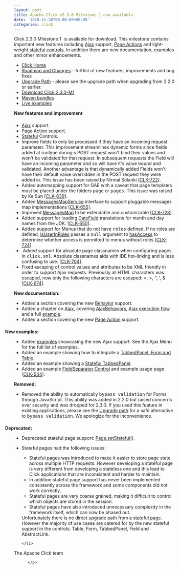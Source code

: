 ```yaml
---
layout: post
title: Apache Click v2.3.0 Milestone 1 now available
date: '2010-11-28T00:00:00+00:00'
categories: click
---
```

<p>Click 2.3.0 Milestone 1&nbsp; is available for download.  This milestone contains important new features including <a href="http://click.apache.org/docs/user-guide/html/ch04.html">Ajax</a> support, <a href="http://click.apache.org/docs/user-guide/html/ch02s07.html">Page Actions</a> and light-weight <a href="http://click.apache.org/docs/click-api/org/apache/click/Stateful.html">stateful controls</a>. In addition there are new documentation, examples and other minor enhancements.</p> 
  <p> </p> 
  <ul> 
    <li><a href="http://click.apache.org/">Click Home</a></li> 
    <li><a href="http://click.apache.org/docs/roadmap-changes.html#2.3.0">Roadmap  and Changes</a> - full list of new features, improvements and bug fixes</li> 
    <li><a href="http://click.apache.org/docs/upgrade-path.html#2.3.0">Upgrade  Path</a> - please see the upgrade path when upgrading from 2.2.0 or  earlier.</li> 
    <li><a href="http://www.apache.org/dyn/closer.cgi/click/click/2.3.0-M1/click-2.3.0-M1.zip">Download  Click 2.3.0-M1</a></li> 
    <li><a href="http://repo1.maven.org/maven2/org/apache/click/">Maven bundles</a> </li> 
    <li><a href="http://click.avoka.com/click-examples/">Live examples</a></li> 
  </ul> 
  <p> <b>New features and improvement<br /></b></p> 
  <div style="margin-left: -2em; margin-top: 1.5em; margin-bottom: 1em;"> </div> 
  <ul> 
    <li><a href="http://click.apache.org/docs/user-guide/html/ch04.html">Ajax</a> support.</li> 
    <li><a href="http://click.apache.org/docs/user-guide/html/ch02s07.html">Page Action</a> support.
        </li> 
    <li><a href="http://click.apache.org/docs/click-api/org/apache/click/Stateful.html">Stateful</a> Controls.</li> 
    <li>Improve fields to only be processed if they have an incoming request
              parameter. This improvement streamlines dynamic forms since fields
              added at runtime during s POST request won't bind their values and
              won't be validated for that request. In subsequent requests the Field
              will have an incoming parameter and so will have it's value bound and
              validated. Another advantage is that dynamically added Fields won't
              have their default value overridden in the POST request they were added in.
              This issue has been raised by Nirmal Solanki
            [<a href="https://issues.apache.org/jira/browse/CLK-722" target="_blank">CLK-722</a>].
          </li> 
    <li>
            Added automapping support for GAE with a caveat that page templates
            must be placed under the folders <tt>page</tt> or <tt>pages</tt>.
            This issue was raised by Ke Sun
            [<a href="https://issues.apache.org/jira/browse/CLK-639" target="_blank">CLK-639</a>].
          </li> 
    <li>
            Added <a href="http://click.apache.org/docs/click-api/org/apache/click/service/MessagesMapService.html">MessagesMapService</a>
            interface to support pluggable messages map implementations
            [<a href="https://issues.apache.org/jira/browse/CLK-655" target="_blank">CLK-655</a>].
          </li> 
    <li>
            Improved <a href="http://click.apache.org/docs/click-api/org/apache/click/util/MessagesMap.html">MessagesMap</a>
            to be extendable and customizable
            [<a href="https://issues.apache.org/jira/browse/CLK-728" target="_blank">CLK-728</a>].
          </li> 
    <li>
            Added support for loading <a href="http://click.apache.org/docs/extras-api/org/apache/click/extras/control/DateField.html">DateField</a>
            translations for month and day names from the JDK.
            [<a href="https://issues.apache.org/jira/browse/CLK-650" target="_blank">CLK-650</a>].
          </li> 
    <li>
              Added support for Menus that do not have <tt>roles</tt> defined.
              If no roles are defined,
              <a href="http://click.apache.org/docs/extras-api/org/apache/click/extras/control/Menu.html#isUserInRoles%28%29">IsUserInRoles</a>
              passes a <tt>null</tt> argument to
              <a href="http://click.apache.org/docs/extras-api/org/apache/click/extras/security/AccessController.html#hasAccess%28javax.servlet.http.HttpServletRequest,%20java.lang.String%29">hasAccess</a>
              to determine whether access is permitted to menus without roles
              [<a href="https://issues.apache.org/jira/browse/CLK-724" target="_blank">CLK-724</a>].
          </li> 
    <li>&nbsp;Added support for absolute page classnames when configuring pages
              in <tt>click.xml</tt>. Absolute classnames aids with IDE hot-linking
              and is less confusing to use.
              [<a href="https://issues.apache.org/jira/browse/CLK-704" target="_blank">CLK-704</a>].&nbsp;</li> 
    <li>Fixed escaping of control values and attributes to be XML friendly
              in order to support Ajax requests. Previously all HTML characters was escaped,
              now only the following characters are escaped: &lt;, &gt;, &quot;, ', &amp;
              [<a href="https://issues.apache.org/jira/browse/CLK-674" target="_blank">CLK-674</a>].&nbsp;</li> 
  </ul> 
  <p> <b>New documentation:</b> </p> 
  <ul> 
    <li>Added a section covering the new
          <a href="http://click.apache.org/docs/user-guide/html/ch03s08.html">Behavior</a> support.</li> 
    <li>Added a chapter on <a href="http://click.apache.org/docs/user-guide/html/ch04.html">Ajax</a>,
          covering <a href="http://click.apache.org/docs/user-guide/html/ch04s02.html">AjaxBehaviors</a>,
          <a href="http://click.apache.org/docs/user-guide/html/ch04s03.html">Ajax execution flow</a>
          and a full <a href="http://click.apache.org/docs/user-guide/html/ch04s04.html">example</a>.</li> 
    <li>Added a section covering the new
          <a href="http://click.apache.org/docs/user-guide/html/ch02s07.html">Page Action</a> support.
        </li> 
  </ul> 
  <div style="margin-left: -2em; margin-top: 1.5em; margin-bottom: 1em;"> <b>New examples:</b> </div> 
  <ul> 
    <li>Added <a href="http://click.avoka.com/click-examples/" class="external" target="_blank">examples</a>
          showcasing the new Ajax support. See the Ajax Menu for the full list
          of examples.</li> 
    <li>Added an example showing how to integrate a <a href="http://click.avoka.com/click-examples/panel/tabbed-panel-with-controls.htm" class="external" target="_blank">TabbedPanel, Form and Table</a>.</li> 
    <li>Added an example showing a <a href="http://click.avoka.com/click-examples/panel/stateful-tabbed-panel-demo.htm" class="external" target="_blank">Stateful TabbedPanel</a>.</li> 
    <li>Added an example <a target="_blank" href="http://click.avoka.com/click-examples/control/field-separator-demo.htm">FieldSeparator Control</a> and example usage page
          [<a href="https://issues.apache.org/jira/browse/CLK-544" target="_blank">CLK-544</a>].&nbsp;</li> 
  </ul> 
  <p><b>Removed:</b> <br /></p> 
  <ul> 
    <li>Removed the ability to automatically <tt>bypass validation</tt> for
          Forms through JavaScript. This ability was added in 2.2.0 but raised
          concerns over security and was dropped for 2.3.0. If you used this
          feature in existing applications, please see the
          <a href="http://click.apache.org/docs/upgrade-path.html#removed-bypass-validation">Upgrade path</a>
          for a safe alternative to <tt>bypass validation</tt>. We apologize for
          the inconvenience. </li> 
  </ul> 
  <div style="margin-left: -2em; margin-top: 1.5em; margin-bottom: 1em;"> 
    <p><b>Deprecated:</b> </p> 
  </div> 
  <ul> 
    <li>Deprecated stateful page support: <a href="http://click.apache.org/docs/click-api/org/apache/click/Page.html#setStateful%28boolean%29">Page.setStateful()</a>.
          </li> 
    <li class="change"> 
      <p>
          Stateful pages had the following issues:
          </p> 
      <ul> 
        <li>
            Stateful pages was introduced to make it easier to store page state across
            multiple HTTP requests. However developing a stateful page is very different
            from developing a stateless one and this lead to Click applications that are
            inconsistent and harder to maintain.
            </li> 
        <li>
            In addition stateful page support has never been implemented consistently
            across the framework and some components did not work correctly.
            </li> 
        <li>
            Stateful pages are very coarse grained, making it difficult to control
            which objects are stored in the session.
            </li> 
        <li>
            Stateful pages have also introduced unnecessary complexity in the framework
            itself, which can now be phased out.
            </li> 
      </ul>
          Unfortunately there is no direct upgrade path from a stateful page.
          However the majority of use cases are catered for by the new stateful
          support in the controls: Table, Form, TabbedPanel, Field and AbstractLink.
        
    
    
    
    
    
    
    </li> 
  </ul> 
  <p> </p> 
  <p>The Apache Click team
      
          </p>
